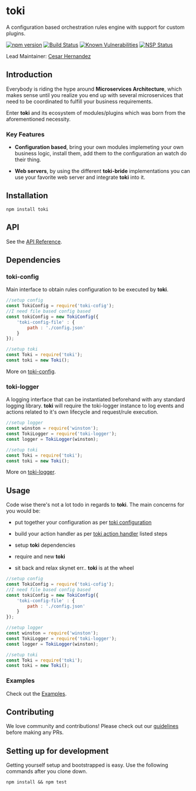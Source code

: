 # toki
A configuration based orchestration rules engine with support for custom plugins.  

<!-- Badges Go Here -->
[![npm version](https://badge.fury.io/js/toki.svg)](https://badge.fury.io/js/toki)
[![Build Status](https://travis-ci.org/xogroup/toki.svg?branch=master)](https://travis-ci.org/xogroup/toki)
[![Known Vulnerabilities](https://snyk.io/test/github/xogroup/toki/badge.svg)](https://snyk.io/test/github/xogroup/toki)
[![NSP Status](https://nodesecurity.io/orgs/xo-group/projects/033de8be-f1dc-447b-98fd-09fbab416886/badge)](https://nodesecurity.io/orgs/xo-group/projects/033de8be-f1dc-447b-98fd-09fbab416886)

Lead Maintainer: [Cesar Hernandez](https://github.com/cesarhq)

## Introduction

Everybody is riding the hype around **Microservices Architecture**, which makes sense until you realize you end up with several microservices that need to be coordinated to fulfill your business requirements.
  
Enter __toki__ and its ecosystem of modules/plugins which was born from the aforementioned necessity.
 
 
### Key Features

- __Configuration based__, bring your own modules implemeting your own business logic, install them, add them to the configuration an watch do their thing.
 
- __Web servers__, by using the different __toki-bride__ implementations you can use your favorite web server and integrate __toki__ into it.

## Installation

```
npm install toki
```

## API

See the [API Reference](http://github.com/xogroup/toki/blob/master/API.md).

## Dependencies

### toki-config

Main interface to obtain rules configuration to be executed by __toki__.  

```Javascript
//setup config
const TokiConfig = require('toki-cofig');
//I need file based config based
const tokiConfig = new TokiConfig({
    'toki-config-file' : {
        path : './config.json'
    }
});

//setup toki
const Toki = require('toki');
const toki = new Toki();
```

More on [toki-config](https://github.com/xogroup/toki-config).


### toki-logger

A logging interface that can be instantiated beforehand with any standard logging library. 
__toki__ will require the toki-logger instance to log events and actions related to it's own lifecycle and request/rule execution.

```Javascript
//setup logger
const winston = require('winston');
const TokiLogger = require('toki-logger');
const logger = TokiLogger(winston);

//setup toki
const Toki = require('toki');
const toki = new Toki();
```

More on [toki-logger](https://github.com/xogroup/toki-logger).

## Usage

Code wise there's not a lot todo in regards to __toki__. The main concerns for you would be:

- put together your configuration as per [toki configuration](./RULESENGINE.md#configuration)

- build your action handler as per [toki action handler](./RULESENGINE.md#how-to-implement-my-very-own-action-handler) listed steps

- setup __toki__ dependencies

- require and new __toki__

- sit back and relax skynet err.. __toki__ is at the wheel

```Javascript
//setup config
const TokiConfig = require('toki-cofig');
//I need file based config based
const tokiConfig = new TokiConfig({
    'toki-config-file' : {
        path : './config.json'
    }
});

//setup logger
const winston = require('winston');
const TokiLogger = require('toki-logger');
const logger = TokiLogger(winston);

//setup toki
const Toki = require('toki');
const toki = new Toki();
```

### Examples

Check out the [Examples](http://github.com/xogroup/toki/blob/master/Examples.md).

## Contributing

We love community and contributions! Please check out our [guidelines](http://github.com/xogroup/toki/blob/master/.github/CONTRIBUTING.md) before making any PRs.

## Setting up for development

Getting yourself setup and bootstrapped is easy.  Use the following commands after you clone down.

```
npm install && npm test
```
